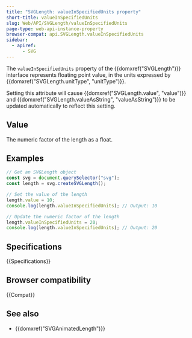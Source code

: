 ```yaml
---
title: "SVGLength: valueInSpecifiedUnits property"
short-title: valueInSpecifiedUnits
slug: Web/API/SVGLength/valueInSpecifiedUnits
page-type: web-api-instance-property
browser-compat: api.SVGLength.valueInSpecifiedUnits
sidebar:
  - apiref:
      - SVG
---
```


The `valueInSpecifiedUnits` property of the {{domxref("SVGLength")}} interface represents floating point value, in the units expressed by {{domxref("SVGLength.unitType", "unitType")}}.

Setting this attribute will cause {{domxref("SVGLength.value", "value")}} and {{domxref("SVGLength.valueAsString", "valueAsString")}} to be updated automatically to reflect this setting.

## Value

The numeric factor of the length as a float.

## Examples

```js
// Get an SVGLength object
const svg = document.querySelector("svg");
const length = svg.createSVGLength();

// Set the value of the length
length.value = 10;
console.log(length.valueInSpecifiedUnits); // Output: 10

// Update the numeric factor of the length
length.valueInSpecifiedUnits = 20;
console.log(length.valueInSpecifiedUnits); // Output: 20
```

## Specifications

{{Specifications}}

## Browser compatibility

{{Compat}}

## See also

- {{domxref("SVGAnimatedLength")}}
